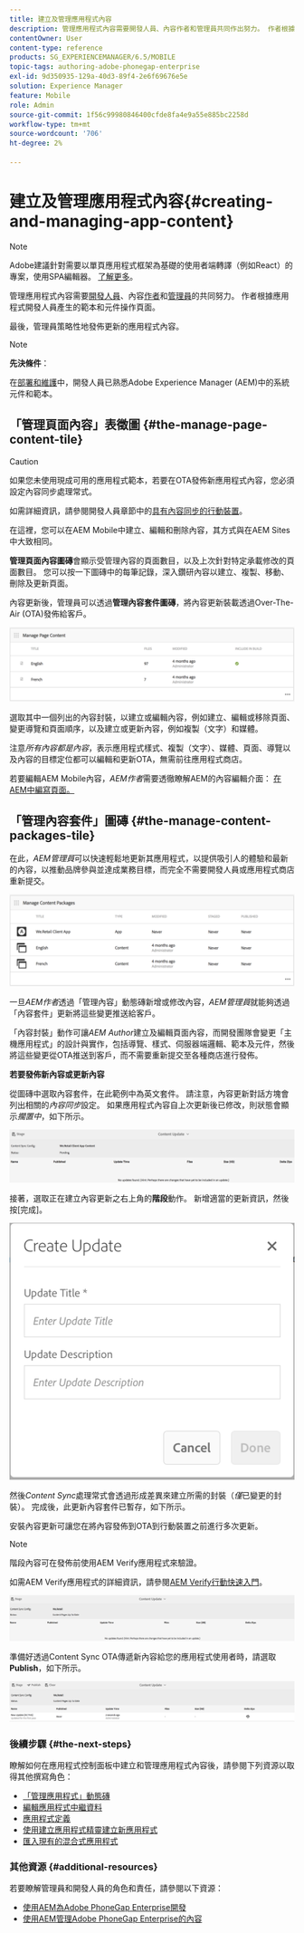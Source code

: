 ```yaml
---
title: 建立及管理應用程式內容
description: 管理應用程式內容需要開發人員、內容作者和管理員共同作出努力。 作者根據應用程式開發人員產生的範本和元件操作頁面。
contentOwner: User
content-type: reference
products: SG_EXPERIENCEMANAGER/6.5/MOBILE
topic-tags: authoring-adobe-phonegap-enterprise
exl-id: 9d350935-129a-40d3-89f4-2e6f69676e5e
solution: Experience Manager
feature: Mobile
role: Admin
source-git-commit: 1f56c99980846400cfde8fa4e9a55e885bc2258d
workflow-type: tm+mt
source-wordcount: '706'
ht-degree: 2%

---
```


# 建立及管理應用程式內容{#creating-and-managing-app-content}

>[!NOTE]
>
>Adobe建議針對需要以單頁應用程式框架為基礎的使用者端轉譯（例如React）的專案，使用SPA編輯器。 [了解更多](/help/sites-developing/spa-overview.md)。

管理應用程式內容需要[開發人員](#developer)、內容[作者](#author)和[管理員](#administrator)的共同努力。 作者根據應用程式開發人員產生的範本和元件操作頁面。

最後，管理員策略性地發佈更新的應用程式內容。

>[!NOTE]
>
>**先決條件**：
>
>在[部署和維護](/help/sites-deploying/deploy.md)中，開發人員已熟悉Adobe Experience Manager (AEM)中的系統元件和範本。

## 「管理頁面內容」表徵圖 {#the-manage-page-content-tile}

>[!CAUTION]
>
>如果您未使用現成可用的應用程式範本，若要在OTA發佈新應用程式內容，您必須設定內容同步處理常式。
>
>如需詳細資訊，請參閱開發人員章節中的[具有內容同步的行動裝置](/help/mobile/phonegap-contentsync.md)。

在這裡，您可以在AEM Mobile中建立、編輯和刪除內容，其方式與在AEM Sites中大致相同。

**管理頁面內容圖磚**&#x200B;會顯示受管理內容的頁面數目，以及上次針對特定承載修改的頁面數目。 您可以按一下圖磚中的每筆記錄，深入鑽研內容以建立、複製、移動、刪除及更新頁面。

內容更新後，管理員可以透過&#x200B;**管理內容套件圖磚**，將內容更新裝載透過Over-The-Air (OTA)發佈給客戶。

![chlimage_1-161](assets/chlimage_1-161.png)

選取其中一個列出的內容封裝，以建立或編輯內容，例如建立、編輯或移除頁面、變更導覽和頁面順序，以及建立或更新內容，例如複製（文字）和媒體。

注意&#x200B;*所有內容都是內容*，表示應用程式樣式、複製（文字）、媒體、頁面、導覽以及內容的目標定位都可以編輯和更新OTA，無需前往應用程式商店。

若要編輯AEM Mobile內容，*AEM作者*需要透徹瞭解AEM的內容編輯介面： [在AEM中編寫頁面。](/help/sites-authoring/qg-page-authoring.md)

## 「管理內容套件」圖磚 {#the-manage-content-packages-tile}

在此，*AEM管理員*&#x200B;可以快速輕鬆地更新其應用程式，以提供吸引人的體驗和最新的內容，以推動品牌參與並達成業務目標，而完全不需要開發人員或應用程式商店重新提交。

![chlimage_1-162](assets/chlimage_1-162.png)

一旦&#x200B;*AEM作者*&#x200B;透過「管理內容」動態磚新增或修改內容，*AEM管理員*&#x200B;就能夠透過「內容套件」更新將這些變更推送給客戶。

「內容封裝」動作可讓&#x200B;*AEM Author*&#x200B;建立及編輯頁面內容，而開發團隊會變更「主機應用程式」的設計與實作，包括導覽、樣式、伺服器端邏輯、範本及元件，然後將這些變更從OTA推送到客戶，而不需要重新提交至各種商店進行發佈。

**若要發佈新內容或更新內容**

從圖磚中選取內容套件，在此範例中為英文套件。 請注意，內容更新對話方塊會列出相關的&#x200B;*內容同步*&#x200B;設定。 如果應用程式內容自上次更新後已修改，則狀態會顯示&#x200B;*擱置中*，如下所示。

![chlimage_1-163](assets/chlimage_1-163.png)

接著，選取正在建立內容更新之右上角的&#x200B;**階段**&#x200B;動作。 新增適當的更新資訊，然後按[完成]。

![chlimage_1-164](assets/chlimage_1-164.png)

然後&#x200B;*Content Sync*&#x200B;處理常式會透過形成差異來建立所需的封裝（*僅*&#x200B;已變更的封裝）。 完成後，此更新內容套件已暫存，如下所示。

安裝內容更新可讓您在將內容發佈到OTA到行動裝置之前進行多次更新。

>[!NOTE]
>
>階段內容可在發佈前使用AEM Verify應用程式來驗證。
>
>如需AEM Verify應用程式的詳細資訊，請參閱[AEM Verify行動快速入門](/help/mobile/phonegap-mobile-quickstart.md)。

![chlimage_1-165](assets/chlimage_1-165.png)

準備好透過Content Sync OTA傳遞新內容給您的應用程式使用者時，請選取&#x200B;**Publish**，如下所示。

![chlimage_1-166](assets/chlimage_1-166.png)

### 後續步驟 {#the-next-steps}

瞭解如何在應用程式控制面板中建立和管理應用程式內容後，請參閱下列資源以取得其他撰寫角色：

* [「管理應用程式」動態磚](/help/mobile/phonegap-app-details-tile.md)
* [編輯應用程式中繼資料](/help/mobile/phonegap-editmetadata.md)
* [應用程式定義](/help/mobile/phonegap-app-definitions.md)
* [使用建立應用程式精靈建立新應用程式](/help/mobile/phonegap-create-new-app.md)
* [匯入現有的混合式應用程式](/help/mobile/phonegap-adding-content-to-imported-app.md)

### 其他資源 {#additional-resources}

若要瞭解管理員和開發人員的角色和責任，請參閱以下資源：

* [使用AEM為Adobe PhoneGap Enterprise開發](/help/mobile/developing-in-phonegap.md)
* [使用AEM管理Adobe PhoneGap Enterprise的內容](/help/mobile/administer-phonegap.md)
